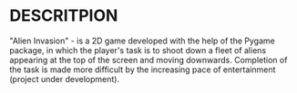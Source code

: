 # DESCRITPION
"Alien Invasion" - is a 2D game developed with the help of the Pygame package, in which the player's task is to shoot down a fleet of aliens appearing at the top of the screen and moving downwards. Completion of the task is made more difficult by the increasing pace of entertainment (project under development).
